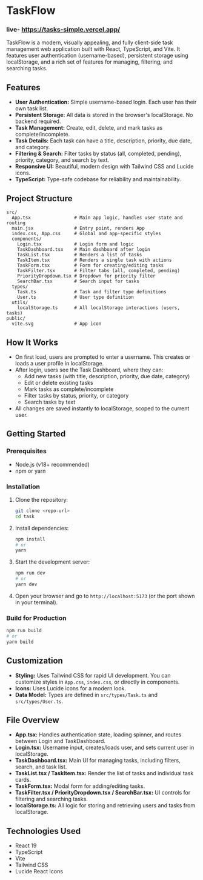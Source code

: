
# TaskFlow
### live- https://tasks-simple.vercel.app/
TaskFlow is a modern, visually appealing, and fully client-side task management web application built with React, TypeScript, and Vite. It features user authentication (username-based), persistent storage using localStorage, and a rich set of features for managing, filtering, and searching tasks.

## Features

- **User Authentication:** Simple username-based login. Each user has their own task list.
- **Persistent Storage:** All data is stored in the browser's localStorage. No backend required.
- **Task Management:** Create, edit, delete, and mark tasks as complete/incomplete.
- **Task Details:** Each task can have a title, description, priority, due date, and category.
- **Filtering & Search:** Filter tasks by status (all, completed, pending), priority, category, and search by text.
- **Responsive UI:** Beautiful, modern design with Tailwind CSS and Lucide icons.
- **TypeScript:** Type-safe codebase for reliability and maintainability.

## Project Structure

```
src/
  App.tsx                # Main app logic, handles user state and routing
  main.jsx               # Entry point, renders App
  index.css, App.css     # Global and app-specific styles
  components/
    Login.tsx            # Login form and logic
    TaskDashboard.tsx    # Main dashboard after login
    TaskList.tsx         # Renders a list of tasks
    TaskItem.tsx         # Renders a single task with actions
    TaskForm.tsx         # Form for creating/editing tasks
    TaskFilter.tsx       # Filter tabs (all, completed, pending)
    PriorityDropdown.tsx # Dropdown for priority filter
    SearchBar.tsx        # Search input for tasks
  types/
    Task.ts              # Task and filter type definitions
    User.ts              # User type definition
  utils/
    localStorage.ts      # All localStorage interactions (users, tasks)
public/
  vite.svg               # App icon
```

## How It Works

- On first load, users are prompted to enter a username. This creates or loads a user profile in localStorage.
- After login, users see the Task Dashboard, where they can:
  - Add new tasks (with title, description, priority, due date, category)
  - Edit or delete existing tasks
  - Mark tasks as complete/incomplete
  - Filter tasks by status, priority, or category
  - Search tasks by text
- All changes are saved instantly to localStorage, scoped to the current user.

## Getting Started

### Prerequisites

- Node.js (v18+ recommended)
- npm or yarn

### Installation

1. Clone the repository:
   ```sh
   git clone <repo-url>
   cd task
   ```

2. Install dependencies:
   ```sh
   npm install
   # or
   yarn
   ```

3. Start the development server:
   ```sh
   npm run dev
   # or
   yarn dev
   ```

4. Open your browser and go to `http://localhost:5173` (or the port shown in your terminal).

### Build for Production

```sh
npm run build
# or
yarn build
```


## Customization

- **Styling:** Uses Tailwind CSS for rapid UI development. You can customize styles in `App.css`, `index.css`, or directly in components.
- **Icons:** Uses Lucide icons for a modern look.
- **Data Model:** Types are defined in `src/types/Task.ts` and `src/types/User.ts`.

## File Overview

- **App.tsx:** Handles authentication state, loading spinner, and routes between Login and TaskDashboard.
- **Login.tsx:** Username input, creates/loads user, and sets current user in localStorage.
- **TaskDashboard.tsx:** Main UI for managing tasks, including filters, search, and task list.
- **TaskList.tsx / TaskItem.tsx:** Render the list of tasks and individual task cards.
- **TaskForm.tsx:** Modal form for adding/editing tasks.
- **TaskFilter.tsx / PriorityDropdown.tsx / SearchBar.tsx:** UI controls for filtering and searching tasks.
- **localStorage.ts:** All logic for storing and retrieving users and tasks from localStorage.

## Technologies Used

- React 19
- TypeScript
- Vite
- Tailwind CSS
- Lucide React Icons


